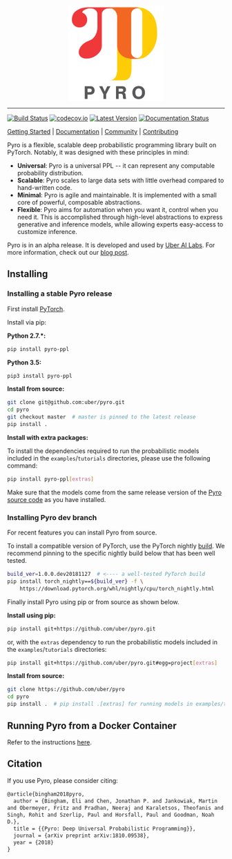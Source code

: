 <div align="center">
  <a href="http://pyro.ai"> <img width="220px" height="220px" src="docs/source/_static/img/pyro_logo_with_text.png"></a>
</div>

-----------------------------------------

[![Build Status](https://travis-ci.org/uber/pyro.svg?branch=dev)](https://travis-ci.org/uber/pyro)
[![codecov.io](https://codecov.io/github/uber/pyro/branch/dev/graph/badge.svg)](https://codecov.io/github/uber/pyro)
[![Latest Version](https://badge.fury.io/py/pyro-ppl.svg)](https://pypi.python.org/pypi/pyro-ppl)
[![Documentation Status](https://readthedocs.org/projects/pyro-ppl/badge/?version=dev)](http://pyro-ppl.readthedocs.io/en/stable/?badge=dev)


[Getting Started](http://pyro.ai/examples) |
[Documentation](http://docs.pyro.ai/) |
[Community](http://forum.pyro.ai/) |
[Contributing](https://github.com/uber/pyro/blob/master/CONTRIBUTING.md)

Pyro is a flexible, scalable deep probabilistic programming library built on PyTorch.  Notably, it was designed with these principles in mind:
- **Universal**: Pyro is a universal PPL -- it can represent any computable probability distribution.
- **Scalable**: Pyro scales to large data sets with little overhead compared to hand-written code.
- **Minimal**: Pyro is agile and maintainable. It is implemented with a small core of powerful, composable abstractions.
- **Flexible**: Pyro aims for automation when you want it, control when you need it. This is accomplished through high-level abstractions to express generative and inference models, while allowing experts easy-access to customize inference.

Pyro is in an alpha release.  It is developed and used by [Uber AI Labs](http://uber.ai).
For more information, check out our [blog post](http://eng.uber.com/pyro).

## Installing

### Installing a stable Pyro release

First install [PyTorch](http://pytorch.org/).

Install via pip:

**Python 2.7.\*:**
```sh
pip install pyro-ppl
```

**Python 3.5:**
```sh
pip3 install pyro-ppl
```

**Install from source:**
```sh
git clone git@github.com:uber/pyro.git
cd pyro
git checkout master  # master is pinned to the latest release
pip install .
```

**Install with extra packages:**

To install the dependencies required to run the probabilistic models included in the `examples`/`tutorials` directories, please use the following command:
```sh
pip install pyro-ppl[extras] 
```
Make sure that the models come from the same release version of the [Pyro source code](https://github.com/uber/pyro/releases) as you have installed.

### Installing Pyro dev branch

For recent features you can install Pyro from source.

To install a compatible version of PyTorch, use the PyTorch nightly
[build](https://pytorch.org/). We recommend pinning to the specific
nightly build below that has been well tested.

```sh
build_ver=1.0.0.dev20181127  # <---- a well-tested PyTorch build
pip install torch_nightly==${build_ver} -f \
    https://download.pytorch.org/whl/nightly/cpu/torch_nightly.html
```

Finally install Pyro using pip or from source as shown below.

**Install using pip:**

```sh
pip install git+https://github.com/uber/pyro.git
```

or, with the `extras` dependency to run the probabilistic models included in the `examples`/`tutorials` directories:
```sh
pip install git+https://github.com/uber/pyro.git#egg=project[extras]
```

**Install from source:**

```sh
git clone https://github.com/uber/pyro
cd pyro
pip install .  # pip install .[extras] for running models in examples/tutorials
```

## Running Pyro from a Docker Container

Refer to the instructions [here](docker/README.md).

## Citation
If you use Pyro, please consider citing:
```
@article{bingham2018pyro,
  author = {Bingham, Eli and Chen, Jonathan P. and Jankowiak, Martin and Obermeyer, Fritz and Pradhan, Neeraj and Karaletsos, Theofanis and Singh, Rohit and Szerlip, Paul and Horsfall, Paul and Goodman, Noah D.},
  title = {{Pyro: Deep Universal Probabilistic Programming}},
  journal = {arXiv preprint arXiv:1810.09538},
  year = {2018}
}
```
